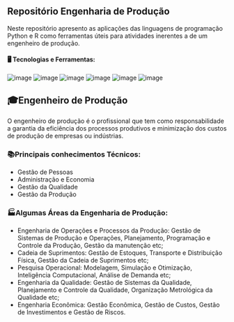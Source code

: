 ## Repositório Engenharia de Produção 

Neste repositório apresento as aplicações das linguagens de programação Python e R como ferramentas úteis para atividades inerentes a de um engenheiro de produção.

#### 🖥️ Tecnologias e Ferramentas:

![image](https://img.shields.io/badge/Jupyter-F37626.svg?&style=for-the-badge&logo=Jupyter&logoColor=white) ![image](https://img.shields.io/badge/Python-FFD43B?style=for-the-badge&logo=python&logoColor=blue) ![image](https://img.shields.io/badge/Pandas-2C2D72?style=for-the-badge&logo=pandas&logoColor=white) ![image](https://img.shields.io/badge/Numpy-777BB4?style=for-the-badge&logo=numpy&logoColor=white) ![image](https://img.shields.io/badge/scikit_learn-F7931E?style=for-the-badge&logo=scikit-learn&logoColor=white) ![image](https://img.shields.io/badge/R-276DC3?style=for-the-badge&logo=r&logoColor=white)

## 🎓Engenheiro de Produção 

O engenheiro de produção é o profissional que tem como responsabilidade a garantia da eficiência dos processos produtivos e minimização dos custos de produção de empresas ou indústrias.

### 📚Principais conhecimentos Técnicos:
- Gestão de Pessoas
- Administração e Economia
- Gestão da Qualidade 
- Gestão da Produção 

### 🏭Algumas Áreas da Engenharia de Produção:
- Engenharia de Operações e Processos da Produção: Gestão de Sistemas de Produção e Operações, Planejamento, Programação e Controle da Produção, Gestão da manutenção etc;
- Cadeia de Suprimentos: Gestão de Estoques, Transporte e Distribuição Física, Gestão da Cadeia de Suprimentos etc;
- Pesquisa Operacional: Modelagem, Simulação e Otimização, Inteligência Computacional, Análise de Demanda etc;
- Engenharia da Qualidade: Gestão de Sistemas da Qualidade, Planejamento e Controle da Qualidade, Organização Metrológica da Qualidade etc;
- Engenharia Econômica: Gestão Econômica, Gestão de Custos, Gestão de Investimentos e Gestão de Riscos.
